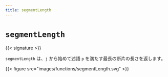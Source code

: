 ```yaml
---
title: segmentLength
---
```


# `segmentLength`

{{< signature >}}

`segmentLength` は、`j` から始めて述語 `p` を満たす最長の断片の長さを返します。

{{< figure src="images/functions/segmentLength.svg" >}}
